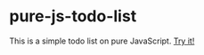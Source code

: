 # pure-js-todo-list
This is a simple todo list on pure JavaScript. [Try it!](https://riadnov.github.io/pure-js-todo-list)
